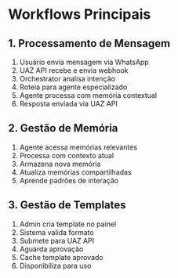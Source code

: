 # Workflows Principais

## 1. Processamento de Mensagem
1. Usuário envia mensagem via WhatsApp
2. UAZ API recebe e envia webhook
3. Orchestrator analisa intenção
4. Roteia para agente especializado
5. Agente processa com memória contextual
6. Resposta enviada via UAZ API

## 2. Gestão de Memória
1. Agente acessa memórias relevantes
2. Processa com contexto atual
3. Armazena nova memória
4. Atualiza memórias compartilhadas
5. Aprende padrões de interação

## 3. Gestão de Templates
1. Admin cria template no painel
2. Sistema valida formato
3. Submete para UAZ API
4. Aguarda aprovação
5. Cache template aprovado
6. Disponibiliza para uso
